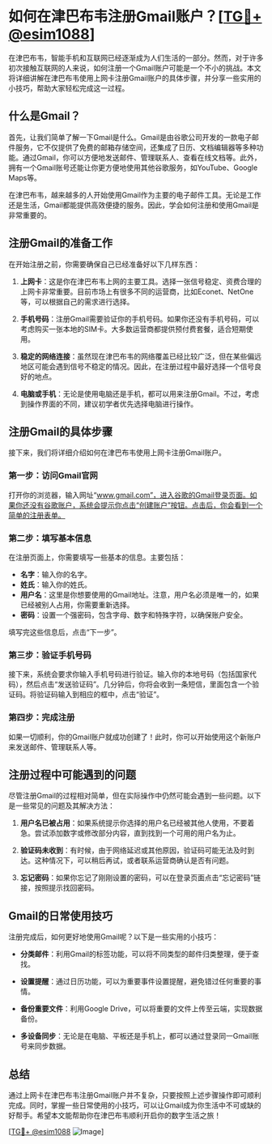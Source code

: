 # 如何在津巴布韦注册Gmail账户？[[TG💪+ @esim1088](https://t.me/s/esim1088)]

在津巴布韦，智能手机和互联网已经逐渐成为人们生活的一部分。然而，对于许多初次接触互联网的人来说，如何注册一个Gmail账户可能是一个不小的挑战。本文将详细讲解在津巴布韦使用上网卡注册Gmail账户的具体步骤，并分享一些实用的小技巧，帮助大家轻松完成这一过程。

## 什么是Gmail？

首先，让我们简单了解一下Gmail是什么。Gmail是由谷歌公司开发的一款电子邮件服务，它不仅提供了免费的邮箱存储空间，还集成了日历、文档编辑器等多种功能。通过Gmail，你可以方便地发送邮件、管理联系人、查看在线文档等。此外，拥有一个Gmail账号还能让你更方便地使用其他谷歌服务，如YouTube、Google Maps等。

在津巴布韦，越来越多的人开始使用Gmail作为主要的电子邮件工具。无论是工作还是生活，Gmail都能提供高效便捷的服务。因此，学会如何注册和使用Gmail是非常重要的。

## 注册Gmail的准备工作

在开始注册之前，你需要确保自己已经准备好以下几样东西：

1. **上网卡**：这是你在津巴布韦上网的主要工具。选择一张信号稳定、资费合理的上网卡非常重要。目前市场上有很多不同的运营商，比如Econet、NetOne等，可以根据自己的需求进行选择。
   
2. **手机号码**：注册Gmail需要验证你的手机号码。如果你还没有手机号码，可以考虑购买一张本地的SIM卡。大多数运营商都提供预付费套餐，适合短期使用。

3. **稳定的网络连接**：虽然现在津巴布韦的网络覆盖已经比较广泛，但在某些偏远地区可能会遇到信号不稳定的情况。因此，在注册过程中最好选择一个信号良好的地点。

4. **电脑或手机**：无论是使用电脑还是手机，都可以用来注册Gmail。不过，考虑到操作界面的不同，建议初学者优先选择电脑进行操作。

## 注册Gmail的具体步骤

接下来，我们将详细介绍如何在津巴布韦使用上网卡注册Gmail账户。

### 第一步：访问Gmail官网

打开你的浏览器，输入网址“www.gmail.com”，进入谷歌的Gmail登录页面。如果你还没有谷歌账户，系统会提示你点击“创建账户”按钮。点击后，你会看到一个简单的注册表单。

### 第二步：填写基本信息

在注册页面上，你需要填写一些基本的信息。主要包括：

- **名字**：输入你的名字。
- **姓氏**：输入你的姓氏。
- **用户名**：这里是你想要使用的Gmail地址。注意，用户名必须是唯一的，如果已经被别人占用，你需要重新选择。
- **密码**：设置一个强密码，包含字母、数字和特殊字符，以确保账户安全。

填写完这些信息后，点击“下一步”。

### 第三步：验证手机号码

接下来，系统会要求你输入手机号码进行验证。输入你的本地号码（包括国家代码），然后点击“发送验证码”。几分钟后，你将会收到一条短信，里面包含一个验证码。将验证码输入到相应的框中，点击“验证”。

### 第四步：完成注册

如果一切顺利，你的Gmail账户就成功创建了！此时，你可以开始使用这个新账户来发送邮件、管理联系人等。

## 注册过程中可能遇到的问题

尽管注册Gmail的过程相对简单，但在实际操作中仍然可能会遇到一些问题。以下是一些常见的问题及其解决方法：

1. **用户名已被占用**：如果系统提示你选择的用户名已经被其他人使用，不要着急。尝试添加数字或修改部分内容，直到找到一个可用的用户名为止。

2. **验证码未收到**：有时候，由于网络延迟或其他原因，验证码可能无法及时到达。这种情况下，可以稍后再试，或者联系运营商确认是否有问题。

3. **忘记密码**：如果你忘记了刚刚设置的密码，可以在登录页面点击“忘记密码”链接，按照提示找回密码。

## Gmail的日常使用技巧

注册完成后，如何更好地使用Gmail呢？以下是一些实用的小技巧：

- **分类邮件**：利用Gmail的标签功能，可以将不同类型的邮件归类整理，便于查找。
  
- **设置提醒**：通过日历功能，可以为重要事件设置提醒，避免错过任何重要的事情。

- **备份重要文件**：利用Google Drive，可以将重要的文件上传至云端，实现数据备份。

- **多设备同步**：无论是在电脑、平板还是手机上，都可以通过登录同一Gmail账号来同步数据。

## 总结

通过上网卡在津巴布韦注册Gmail账户并不复杂，只要按照上述步骤操作即可顺利完成。同时，掌握一些日常使用的小技巧，可以让Gmail成为你生活中不可或缺的好帮手。希望本文能帮助你在津巴布韦顺利开启你的数字生活之旅！

[[TG💪+ @esim1088](https://t.me/s/esim1088) ![Image](https://i.postimg.cc/4NQfJmqS/Snipaste-2025-05-13-00-14-12.png)]